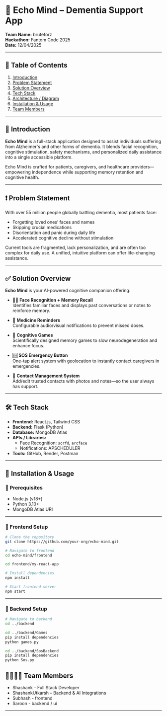 # 🚀 Echo Mind – Dementia Support App

**Team Name:** bruteforz  
**Hackathon:** Fantom Code 2025  
**Date:** 12/04/2025

---

## 📖 Table of Contents

1. [Introduction](#-introduction)  
2. [Problem Statement](#-problem-statement)  
3. [Solution Overview](#-solution-overview)  
4. [Tech Stack](#-tech-stack)  
5. [Architecture / Diagram](#-architecture--diagram)  
6. [Installation & Usage](#-installation--usage)  
7. [Team Members](#-team-members)

---

## 🧠 Introduction

**Echo Mind** is a full-stack application designed to assist individuals suffering from Alzheimer's and other forms of dementia. It blends facial recognition, cognitive stimulation, safety mechanisms, and personalized daily assistance into a single accessible platform. 

Echo Mind is crafted for patients, caregivers, and healthcare providers—empowering independence while supporting memory retention and cognitive health.

---

## ❗ Problem Statement

With over 55 million people globally battling dementia, most patients face:

- Forgetting loved ones’ faces and names  
- Skipping crucial medications  
- Disorientation and panic during daily life  
- Accelerated cognitive decline without stimulation  

Current tools are fragmented, lack personalization, and are often too complex for daily use. A unified, intuitive platform can offer life-changing assistance.

---

## ✅ Solution Overview

**Echo Mind** is your AI-powered cognitive companion offering:

- 🧍‍♂️ **Face Recognition + Memory Recall**  
  Identifies familiar faces and displays past conversations or notes to reinforce memory.

- 💊 **Medicine Reminders**  
  Configurable audio/visual notifications to prevent missed doses.

- 🧠 **Cognitive Games**  
  Scientifically designed memory games to slow neurodegeneration and enhance focus.

- 🆘 **SOS Emergency Button**  
  One-tap alert system with geolocation to instantly contact caregivers in emergencies.

- 📇 **Contact Management System**  
  Add/edit trusted contacts with photos and notes—so the user always has support.

---

## 🛠️ Tech Stack

- **Frontend:** React.js, Tailwind CSS  
- **Backend:** Flask (Python)  
- **Database:** MongoDB Atlas  
- **APIs / Libraries:**  
  - Face Recognition: `scrfd`, `arcface`  
  - Notifications: APSCHEDULER   
- **Tools:** GitHub, Render, Postman

---





## 🧪 Installation & Usage

### 🔧 Prerequisites

- Node.js (v18+)  
- Python 3.10+  
- MongoDB Atlas URI  

---

### 🔷 Frontend Setup

```bash
# Clone the repository
git clone https://github.com/your-org/echo-mind.git

# Navigate to frontend
cd echo-mind/frontend

cd frontend/my-react-app

# Install dependencies
npm install

# Start frontend server
npm start
```

---

### 🔶 Backend Setup

```bash
# Navigate to backend
cd ../backend

cd ../backend/Games
pip install dependencies
python games.py

cd ../backend/SosBackend
pip install dependencies
python Sos.py
```



## 👨‍👩‍👧‍👦 Team Members

- Shashank – Full Stack Developer  
- ShashankUtkarsh – Backend & AI Integrations  
- Subhash - frontend 
- Saroon - backend / ui

---


